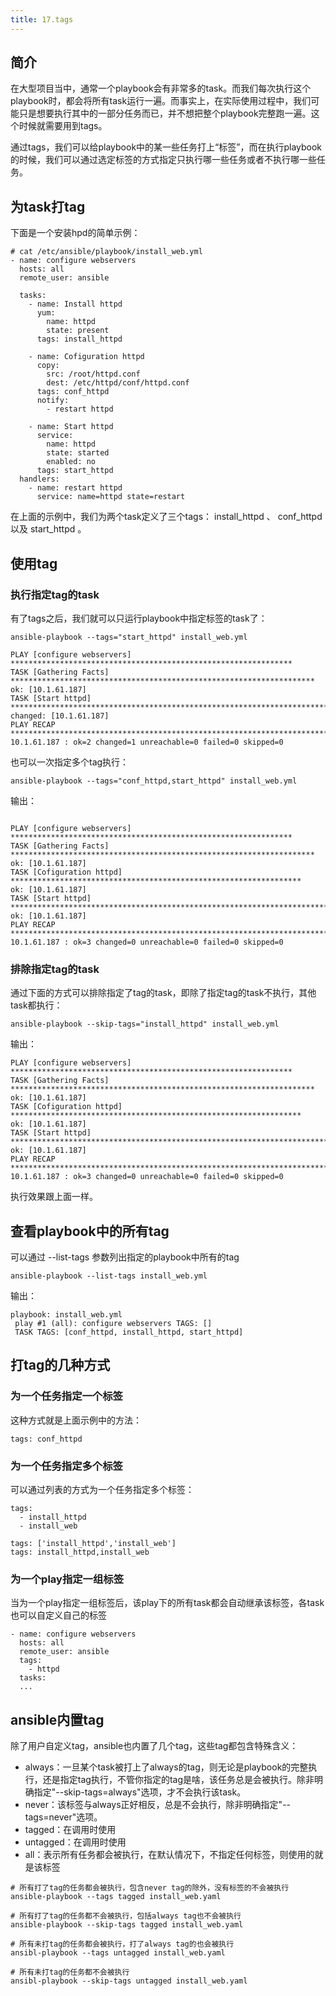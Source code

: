 ```yaml
---
title: 17.tags
---
```

## 简介

在大型项目当中，通常一个playbook会有非常多的task。而我们每次执行这个playbook时，都会将所有task运行一遍。而事实上，在实际使用过程中，我们可能只是想要执行其中的一部分任务而已，并不想把整个playbook完整跑一遍。这个时候就需要用到tags。

通过tags，我们可以给playbook中的某一些任务打上“标签”，而在执行playbook的时候，我们可以通过选定标签的方式指定只执行哪一些任务或者不执行哪一些任务。

## 为task打tag

下面是一个安装hpd的简单示例：

```
# cat /etc/ansible/playbook/install_web.yml
- name: configure webservers
  hosts: all
  remote_user: ansible

  tasks:
    - name: Install httpd
      yum:
        name: httpd
        state: present
      tags: install_httpd

    - name: Cofiguration httpd
      copy:
        src: /root/httpd.conf
        dest: /etc/httpd/conf/httpd.conf
      tags: conf_httpd
      notify:
        - restart httpd

    - name: Start httpd
      service:
        name: httpd
        state: started
        enabled: no
      tags: start_httpd
  handlers:
    - name: restart httpd
      service: name=httpd state=restart
```

在上面的示例中，我们为两个task定义了三个tags： install_httpd 、 conf_httpd 以及 start_httpd 。

## 使用tag

### 执行指定tag的task

有了tags之后，我们就可以只运行playbook中指定标签的task了：

```
ansible-playbook --tags="start_httpd" install_web.yml

PLAY [configure webservers] ***************************************************************
TASK [Gathering Facts] ********************************************************************
ok: [10.1.61.187]
TASK [Start httpd] ************************************************************************
changed: [10.1.61.187]
PLAY RECAP ********************************************************************************
10.1.61.187 : ok=2 changed=1 unreachable=0 failed=0 skipped=0
```

也可以一次指定多个tag执行：

```
ansible-playbook --tags="conf_httpd,start_httpd" install_web.yml
```

输出：

```

PLAY [configure webservers] ***************************************************************
TASK [Gathering Facts] ********************************************************************
ok: [10.1.61.187]
TASK [Cofiguration httpd] *****************************************************************
ok: [10.1.61.187]
TASK [Start httpd] ************************************************************************
ok: [10.1.61.187]
PLAY RECAP ********************************************************************************
10.1.61.187 : ok=3 changed=0 unreachable=0 failed=0 skipped=0 
```

### 排除指定tag的task

通过下面的方式可以排除指定了tag的task，即除了指定tag的task不执行，其他task都执行：

```
ansible-playbook --skip-tags="install_httpd" install_web.yml 
```

输出：

```
PLAY [configure webservers] ***************************************************************
TASK [Gathering Facts] ********************************************************************
ok: [10.1.61.187]
TASK [Cofiguration httpd] *****************************************************************
ok: [10.1.61.187]
TASK [Start httpd] ************************************************************************
ok: [10.1.61.187]
PLAY RECAP ********************************************************************************
10.1.61.187 : ok=3 changed=0 unreachable=0 failed=0 skipped=0 
```

执行效果跟上面一样。

## 查看playbook中的所有tag

可以通过 --list-tags 参数列出指定的playbook中所有的tag

```
ansible-playbook --list-tags install_web.yml
```

输出：

```
playbook: install_web.yml
 play #1 (all): configure webservers TAGS: []
 TASK TAGS: [conf_httpd, install_httpd, start_httpd]
```

## 打tag的几种方式

### 为一个任务指定一个标签

这种方式就是上面示例中的方法：

```
tags: conf_httpd
```

### 为一个任务指定多个标签

可以通过列表的方式为一个任务指定多个标签：

```
tags:
  - install_httpd
  - install_web

tags: ['install_httpd','install_web']
tags: install_httpd,install_web
```

### 为一个play指定一组标签

当为一个play指定一组标签后，该play下的所有task都会自动继承该标签，各task也可以自定义自己的标签

```
- name: configure webservers
  hosts: all
  remote_user: ansible
  tags:
    - httpd
  tasks:
  ...
```

## ansible内置tag

除了用户自定义tag，ansible也内置了几个tag，这些tag都包含特殊含义：

* always：一旦某个task被打上了always的tag，则无论是playbook的完整执行，还是指定tag执行，不管你指定的tag是啥，该任务总是会被执行。除非明确指定"--skip-tags=always"选项，才不会执行该task。
* never：该标签与always正好相反，总是不会执行，除非明确指定"--tags=never"选项。
* tagged：在调用时使用
* untagged：在调用时使用
* all：表示所有任务都会被执行，在默认情况下，不指定任何标签，则使用的就是该标签

```
# 所有打了tag的任务都会被执行，包含never tag的除外，没有标签的不会被执行
ansible-playbook --tags tagged install_web.yaml

# 所有打了tag的任务都不会被执行，包括always tag也不会被执行
ansible-playbook --skip-tags tagged install_web.yaml

# 所有未打tag的任务都会被执行，打了always tag的也会被执行
ansibl-playbook --tags untagged install_web.yaml

# 所有未打tag的任务都不会被执行
ansibl-playbook --skip-tags untagged install_web.yaml
```
